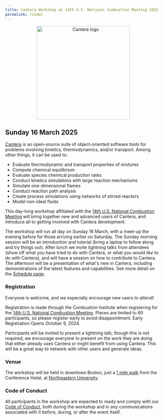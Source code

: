 ```yaml
---
title: Cantera Workshop at 14th U.S. National Combustion Meeting 2025
permalink: /index
---
```


<center><p style="text-align:center;" align="center"><img src="https://www.cantera.org/assets/img/cantera-logo.png" width="300px" alt="Cantera logo"/></p></center>

## Sunday 16 March 2025

[Cantera](https://www.cantera.org/) is an open-source suite of object-oriented software tools for problems involving kinetics, thermodynamics, and/or transport. Among other things, it can be used to:

* Evaluate thermodynamic and transport properties of mixtures
* Compute chemical equilibrium
* Evaluate species chemical production rates
* Conduct kinetics simulations with large reaction mechanisms
* Simulate one-dimensional flames
* Conduct reaction path analysis
* Create process simulations using networks of stirred reactors
* Model non-ideal fluids

This day-long workshop affiliated with the [14th U.S. National Combustion Meeting](https://www.combustioninstitute.org/ci-event/14th-united-states-national-combustion-meeting/) will bring together new and advanced users of Cantera, and introduce all to getting involved with Cantera development.

The workshop will run all day on Sunday 16 March, with a meet-up the evening before for those arriving earlier on Saturday.
The Sunday morning session will be an introduction and tutorial (bring a laptop to follow along and try things out).
After lunch we invite lightning talks from attendees (show off what you have tried to do with Cantera, or what you would *like* to do with Cantera), and will have a session on how to contribute to Cantera.
The afternoon will be a presentation of what's new in Cantera, including demonstrations of the latest features and capabilities.
See more detail on the [Schedule page](content.md).


### Registration

Everyone is welcome, and we especially encourage new users to attend! 

Registration is made through the Combustion Institute when registering for the [14th U.S. National Combustion Meeting](https://www.combustioninstitute.org/ci-event/14th-united-states-national-combustion-meeting/).
Places are limited to 60 participants, so please register early to avoid disappointment.
Early Registration Opens  October 9, 2024.

Participants will be invited to present a lightning talk; though this is not required, we encourage everyone to present on the work they are doing that either already uses Cantera or might benefit from using Cantera. This will be a great way to network with other users and generate ideas.

### Venue

The workshop will be held in downtown Boston, just a [1 mile walk](https://maps.app.goo.gl/j8JTC4QTqYWaPtMJ8) from the Conference Hotel, at [Northeastern University](https://maps.app.goo.gl/tsvobBMr1gMYVfDr8).

### Code of Conduct

All participants in the workshop are expected to ready and comply with our [Code of Conduct](code-of-conduct.md), both during the workshop and in any communications associated with it before, during, or after the event itself.
